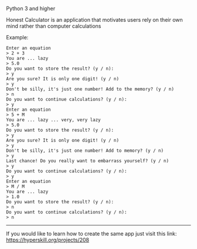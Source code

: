 Python 3 and higher

Honest Calculator is an application that motivates users rely on their own mind rather than computer calculations

Example:
```
Enter an equation
> 2 + 3
You are ... lazy
> 5.0
Do you want to store the result? (y / n):
> y
Are you sure? It is only one digit! (y / n)
> y
Don't be silly, it's just one number! Add to the memory? (y / n)
> n
Do you want to continue calculations? (y / n):
> y
Enter an equation
> 5 + M
You are ... lazy ... very, very lazy
> 5.0
Do you want to store the result? (y / n):
> y
Are you sure? It is only one digit! (y / n)
> y
Don't be silly, it's just one number! Add to memory? (y / n)
> y
Last chance! Do you really want to embarrass yourself? (y / n)
> y
Do you want to continue calculations? (y / n):
> y
Enter an equation
> M / M
You are ... lazy
> 1.0
Do you want to store the result? (y / n):
> n
Do you want to continue calculations? (y / n):
> n
```
-------------------------------------------------------------------------------

If you would like to learn how to create the same app just visit this link: https://hyperskill.org/projects/208
